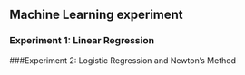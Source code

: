 ## Machine Learning experiment

### Experiment 1: Linear Regression



###Experiment 2: Logistic Regression and Newton’s Method

